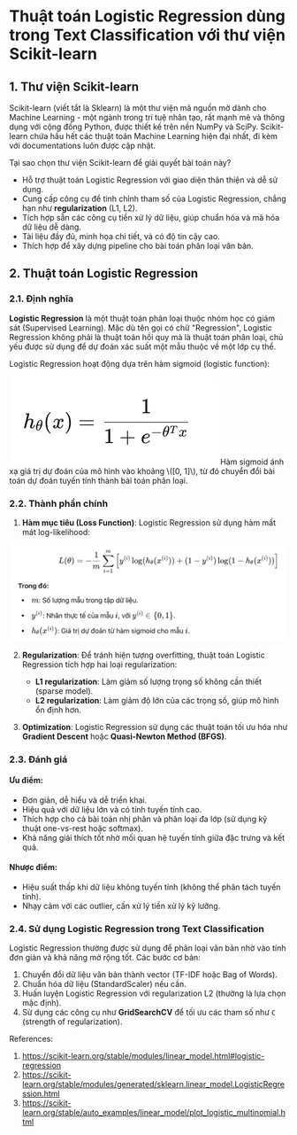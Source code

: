 

# Thuật toán Logistic Regression dùng trong Text Classification với thư viện Scikit-learn  

## 1. Thư viện Scikit-learn  

Scikit-learn (viết tắt là Sklearn) là một thư viện mã nguồn mở dành cho Machine Learning - một ngành trong trí tuệ nhân tạo, rất mạnh mẽ và thông dụng với cộng đồng Python, được thiết kế trên nền NumPy và SciPy. Scikit-learn chứa hầu hết các thuật toán Machine Learning hiện đại nhất, đi kèm với documentations luôn được cập nhật.

Tại sao chọn thư viện Scikit-learn để giải quyết bài toán này?  

- Hỗ trợ thuật toán Logistic Regression với giao diện thân thiện và dễ sử dụng.  
- Cung cấp công cụ để tinh chỉnh tham số của Logistic Regression, chẳng hạn như **regularization** (L1, L2).  
- Tích hợp sẵn các công cụ tiền xử lý dữ liệu, giúp chuẩn hóa và mã hóa dữ liệu dễ dàng.  
- Tài liệu đầy đủ, minh họa chi tiết, và có độ tin cậy cao.  
- Thích hợp để xây dựng pipeline cho bài toán phân loại văn bản.  

## 2. Thuật toán Logistic Regression  

### 2.1. Định nghĩa  

**Logistic Regression** là một thuật toán phân loại thuộc nhóm học có giám sát (Supervised Learning). Mặc dù tên gọi có chữ "Regression", Logistic Regression không phải là thuật toán hồi quy mà là thuật toán phân loại, chủ yếu được sử dụng để dự đoán xác suất một mẫu thuộc về một lớp cụ thể.

Logistic Regression hoạt động dựa trên hàm sigmoid (logistic function):  

<img src="./assets/CT10.png">  
Hàm sigmoid ánh xạ giá trị dự đoán của mô hình vào khoảng \([0, 1]\), từ đó chuyển đổi bài toán dự đoán tuyến tính thành bài toán phân loại.

### 2.2. Thành phần chính  

1. **Hàm mục tiêu (Loss Function)**: Logistic Regression sử dụng hàm mất mát log-likelihood:  

<img src="./assets/CT11.png">  


2. **Regularization**: Để tránh hiện tượng overfitting, thuật toán Logistic Regression tích hợp hai loại regularization:  
   - **L1 regularization**: Làm giảm số lượng trọng số không cần thiết (sparse model).  
   - **L2 regularization**: Làm giảm độ lớn của các trọng số, giúp mô hình ổn định hơn.

3. **Optimization**: Logistic Regression sử dụng các thuật toán tối ưu hóa như **Gradient Descent** hoặc **Quasi-Newton Method (BFGS)**.

### 2.3. Đánh giá  

#### Ưu điểm:
- Đơn giản, dễ hiểu và dễ triển khai.
- Hiệu quả với dữ liệu lớn và có tính tuyến tính cao.
- Thích hợp cho cả bài toán nhị phân và phân loại đa lớp (sử dụng kỹ thuật one-vs-rest hoặc softmax).
- Khả năng giải thích tốt nhờ mối quan hệ tuyến tính giữa đặc trưng và kết quả.

#### Nhược điểm:
- Hiệu suất thấp khi dữ liệu không tuyến tính (không thể phân tách tuyến tính).
- Nhạy cảm với các outlier, cần xử lý tiền xử lý kỹ lưỡng.

### 2.4. Sử dụng Logistic Regression trong Text Classification  

Logistic Regression thường được sử dụng để phân loại văn bản nhờ vào tính đơn giản và khả năng mở rộng tốt. Các bước cơ bản:  

1. Chuyển đổi dữ liệu văn bản thành vector (TF-IDF hoặc Bag of Words).  
2. Chuẩn hóa dữ liệu (StandardScaler) nếu cần.  
3. Huấn luyện Logistic Regression với regularization L2 (thường là lựa chọn mặc định).  
4. Sử dụng các công cụ như **GridSearchCV** để tối ưu các tham số như `C` (strength of regularization).  

References:  

1. https://scikit-learn.org/stable/modules/linear_model.html#logistic-regression  
2. https://scikit-learn.org/stable/modules/generated/sklearn.linear_model.LogisticRegression.html  
3. https://scikit-learn.org/stable/auto_examples/linear_model/plot_logistic_multinomial.html  

